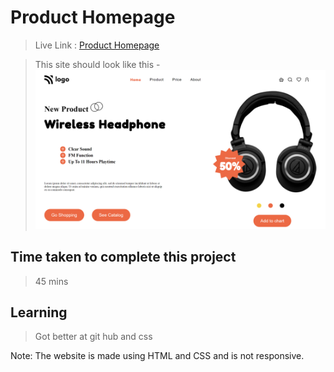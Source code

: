 # Product Homepage

>Live Link : [Product Homepage](https://producthome-page.netlify.app/)

>This site should look like this - 
![Pic](https://raw.githubusercontent.com/aadepeng/product-homepage/main/Product%20HomePage.png)

## Time taken to complete this project 
>45 mins

## Learning 
>Got better at git hub and css

Note: The website is made using HTML and CSS and is not responsive.
